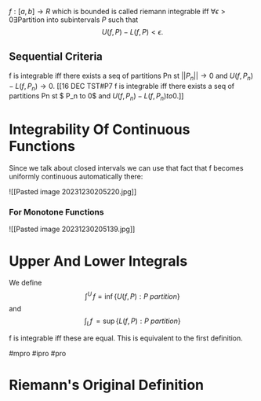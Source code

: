 $f:[a,b] \to R$ which is bounded is called riemann integrable iff $\forall \epsilon >0 \exists$Partition into subintervals $P$ such that $$U(f,P)-L(f,P)< \epsilon.$$
## Sequential Criteria

f is integrable iff there exists a seq of partitions Pn st $||P_n|| \to 0$ and $U(f,P_n)-L(f,P_n) \to 0.$ [[16 DEC TST#P7 f is integrable iff there exists a seq of partitions Pn st $ P_n to 0$ and $U(f,P_n)-L(f,P_n) to 0.$]]

# Integrability Of Continuous Functions
Since we talk about closed intervals we can use that fact that f becomes uniformly continuous automatically there:

![[Pasted image 20231230205220.jpg]]
### For Monotone Functions

![[Pasted image 20231230205139.jpg]]
# Upper And Lower Integrals

We define
$$
\int ^U \, f = \inf \{ U(f,P):P \ partition \}
$$
and
$$
\int _{L}f \, =\sup \{ L(f,P):P \ partition \}
$$

f is integrable iff these are equal. This is equivalent to the first definition. 

#mpro #ipro #pro 

# Riemann's Original Definition


